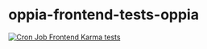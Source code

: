 # oppia-frontend-tests-oppia

[![Cron Job Frontend Karma tests](https://github.com/gp201/oppia-frontend-tests-oppia/actions/workflows/cron_frontend_tests.yml/badge.svg)](https://github.com/gp201/oppia-frontend-tests-oppia/actions/workflows/cron_frontend_tests.yml)
